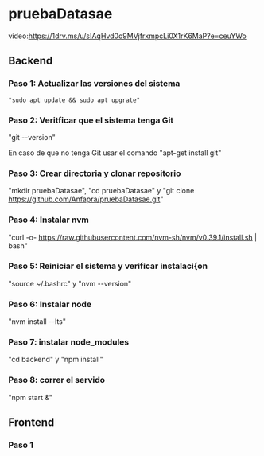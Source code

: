 # pruebaDatasae
video:https://1drv.ms/u/s!AqHvd0o9MVjfrxmpcLi0X1rK6MaP?e=ceuYWo

## Backend

### Paso 1: Actualizar las versiones del sistema
```"sudo apt update && sudo apt upgrate"```

### Paso 2: Veritficar que el sistema tenga Git
"git --version"

En caso de que no tenga Git usar el comando "apt-get install git"

### Paso 3: Crear directoria y clonar repositorio
"mkdir pruebaDatasae", "cd pruebaDatasae" y "git clone https://github.com/Anfapra/pruebaDatasae.git"

### Paso 4: Instalar nvm
"curl -o- https://raw.githubusercontent.com/nvm-sh/nvm/v0.39.1/install.sh | bash"

### Paso 5: Reiniciar el sistema y verificar instalaci{on
"source ~/.bashrc" y "nvm --version"

### Paso 6: Instalar node
"nvm install --lts"

### Paso 7: instalar node_modules
"cd backend" y "npm install"

### Paso 8: correr el servido
"npm start &"

## Frontend

### Paso 1
